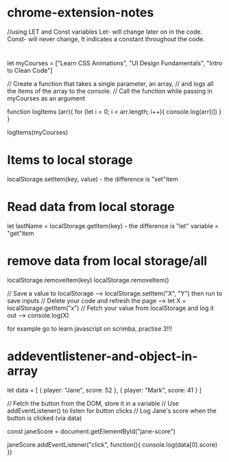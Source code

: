 # chrome-extension-notes
//using LET and Const variables
Let- will change later on in the code.
Const- will never change, It indicates a constant throughout the code.

#
let myCourses = ["Learn CSS Animations", "UI Design Fundamentals", "Intro to Clean Code"]

// Create a function that takes a single parameter, an array,
// and logs all the items of the array to the console.
// Call the function while passing in myCourses as an argument

function logItems (arr){
    for (let i = 0; i < arr.length; i++){
        console.log(arr[i])
    }
}

logItems(myCourses)

# Items to local storage
localStorage.setItem(key, value)  - the difference is "set"item

# Read data from local storage
let lastName = localStorage.getItem(key) - the difference is "let" variable = "get"item

# remove data from local storage/all
localStorage.removeItem(key)
localStorage.removeItem()

// Save a value to localStorage --> localStorage.setItem("X", "Y") then run to save inputs
// Delete your code and refresh the page --> let X = localStorage.getItem("x")
// Fetch your value from localStorage and log it out --> console.log(X)

for example go to learn javascript on scrimba, practise 3!!!

# addeventlistener-and-object-in-array
let data = [
    {
        player: "Jane",
        score: 52
    }, 
    {
        player: "Mark",
        score: 41
    }
]

// Fetch the button from the DOM, store it in a variable
// Use addEventListener() to listen for button clicks
// Log Jane's score when the button is clicked (via data)

const janeScore = document.getElementById("jane-score")

janeScore.addEventListener("click", function(){
  console.log(data[0].score)  
})

